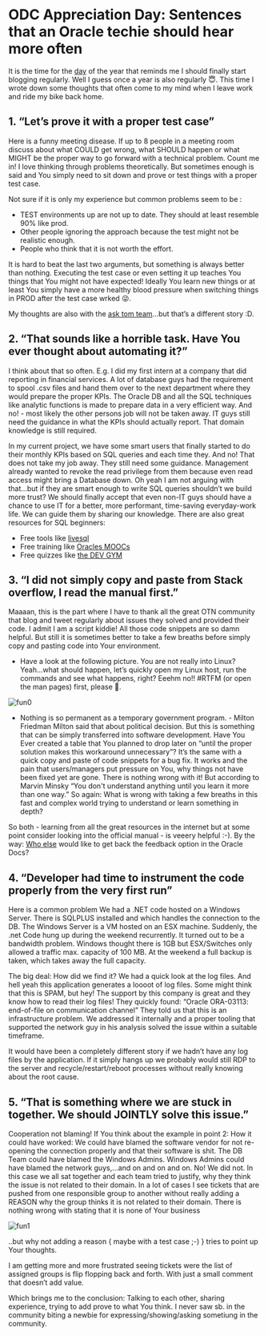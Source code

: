 # ODC Appreciation Day: Sentences that an Oracle techie should hear more often

It is the time for the [day](https://twitter.com/hashtag/ThanksODC?src=hash) of the year that reminds me I should finally start blogging regularly. Well I guess once a year is also regularly :innocent:. This time I wrote down some thoughts that often come to  my mind when I leave work and ride my bike back home.

## 1.	“Let’s prove it with a proper test case”
Here is a funny meeting disease. If up to 8 people in a meeting room discuss about what COULD get wrong, what SHOULD happen or what MIGHT be the proper way to go forward with a technical problem. Count me in! I love thinking through problems theoretically. But sometimes enough is said and You simply need to sit down and prove or test things with a proper test case.

Not sure if it is only my experience but common problems seem to be :
* TEST environments up are not up to date. They should at least resemble 90% like prod.
* Other people ignoring the approach because the test might not be realistic enough.
* People who think that it is not worth the effort.

It is hard to beat the last two arguments, but something is always better than nothing. Executing the test case or even setting it up teaches You things that You might not have expected! Ideally You learn new things or at least You simply have a more healthy blood pressure when switching things in PROD after the test case wrked :stuck_out_tongue_winking_eye:.

My thoughts are also with the [ask tom team](https://twitter.com/connor_mc_d/status/1036875819379904512)...but that’s a different story :D.

## 2.	“That sounds like a horrible task. Have You ever thought about automating it?”
I think about that so often. E.g. I did my first intern at a company that did reporting in financial services. A lot of database guys had the requirement to spool .csv files and hand them over to the next department where they would prepare the proper KPIs.
The Oracle DB and all the SQL techniques like analytic functions is made to prepare data in a very efficient way. And no! - most likely the other persons job will not be taken away. IT guys still need the guidance in what the KPIs should actually report. That domain knowledge is still required.

In my current project, we have some smart users that finally started to do their monthly KPIs based on SQL queries and each time they. And no! That does not take my job away. They still need some guidance. Management already wanted to revoke the read privilege from them because even read access might bring a Database down. Oh yeah I am not arguing with that...but if they are smart enough to write SQL queries shouldn’t we build more trust? We should finally accept that even non-IT guys should have a chance to use IT for a better, more performant, time-saving everyday-work life. We can guide them by sharing our knowledge. There are also great resources for SQL beginners:
* Free tools like [livesql](https://livesql.oracle.com/apex/f?p=590:1000)
* Free training like [Oracles MOOCs](https://blogs.oracle.com/developers/learn-sql-with-this-free-online-12-week-course)
* Free quizzes like [the DEV GYM](https://devgym.oracle.com/pls/apex/f?p=10001:2001::::2001::)


## 3.	“I did not simply copy and paste from Stack overflow, I read the manual first.”

Maaaan, this is the part where I have to thank all the great OTN community that blog and tweet regularly about issues they solved and provided their code. I admit I am a script kiddie! All those code snippets are so damn helpful. 
But still it is sometimes better to take a few breaths before simply copy and pasting code into Your environment.

* Have a look at the following picture. You are not really into Linux? Yeah...what should happen, let’s quickly open my Linux host, run the commands and see what happens, right? Eeehm no!! #RTFM (or open the man pages) first, please .

![fun0](https://www.cyberciti.biz/media/new/cms/2017/05/russian-bash-code.jpg)

* Nothing is so permanent as a temporary government program. - Milton Friedman
Milton said that about political decision. But this is something that can be simply transferred into software development. Have You Ever created a table that You planned to drop later on “until the proper solution makes this workaround unnecessary”? It’s the same with a quick copy and paste of code snippets for a bug fix. It works and the pain that users/managers put pressure on You, why things not have been fixed yet are gone. There is nothing wrong with it! But according to Marvin Minsky “You don't understand anything until you learn it more than one way.” So again: What is wrong with taking a few breaths in this fast and complex world trying to understand or learn something in depth?

So both - learning from all the great resources in the internet but at some point consider looking into the official manual - is veeery helpful :-). 
By the way: [Who else](https://twitter.com/FranckPachot/status/1049673933472055296) would like to get back the feedback option in the Oracle Docs? 

## 4.	“Developer had time to instrument the code properly from the very first run”
Here is a common problem
We had a .NET code hosted on a Windows Server. There is SQLPLUS installed and which handles the connection to the DB. The Windows Server is a VM hosted on an ESX machine. Suddenly, the .net Code hung up during the weekend recurrently.
It turned out to be a bandwidth problem. Windows thought there is 1GB but ESX/Switches only allowed a traffic max. capacity of 100 MB. At the weekend a full backup is taken, which takes away the full capacity.

The big deal: How did we find it? 
We had a quick look at the log files. And hell yeah this application generates a loooot of log files. Some might think that this is SPAM, but hey! The support by this company is great and they know how to read their log files! They quickly found: “Oracle ORA-03113: end-of-file on communication channel”
They told us that this is an infrastructure problem. We addressed it internally and a proper tooling that supported the network guy in his analysis solved the issue within a suitable timeframe.

It would have been a completely different story if we hadn’t have any log files by the application. If it simply hangs up we probably would still RDP to the server and recycle/restart/reboot processes without really knowing about the root cause.

## 5.	“That is something where we are stuck in together. We should JOINTLY solve this issue.”
Cooperation not blaming! If You think about the example in point 2: 
How it could have worked: We could have blamed the software vendor for not re-opening the connection properly and that their software is shit. The DB Team could have blamed the Windows Admins. Windows Admins could have blamed the network guys,...and on and on and on. No! We did not. In this case we all sat together and each team tried to justify, why they think the issue is not related to their domain. In a lot of cases I see tickets that are pushed from one responsible group to another without really adding a  REASON why the group thinks it is not related to their domain. There is nothing wrong with stating that it is none of Your business 

![fun1](https://i.kym-cdn.com/photos/images/newsfeed/000/782/935/ce2.png)

..but why not adding a reason { maybe with a test case ;-) } tries to point up Your thoughts.

I am getting more and more frustrated seeing tickets were the list of assigned groups is flip flopping back and forth. With just a small comment that doesn’t add value. 

Which brings me to the conclusion: Talking to each other, sharing experience, trying to add prove to what You think.
I never saw sb. in the community biting a newbie for expressing/showing/asking sometiung in the community. 


